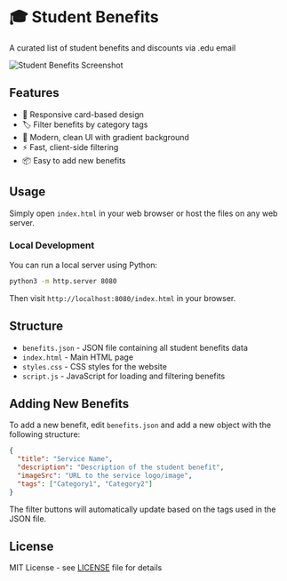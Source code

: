 # 🎓 Student Benefits

A curated list of student benefits and discounts via .edu email

![Student Benefits Screenshot](https://github.com/user-attachments/assets/a45d2779-a743-401a-91d9-3f39e90f05c8)

## Features

- 📱 Responsive card-based design
- 🏷️ Filter benefits by category tags
- 🎨 Modern, clean UI with gradient background
- ⚡ Fast, client-side filtering
- 📦 Easy to add new benefits

## Usage

Simply open `index.html` in your web browser or host the files on any web server.

### Local Development

You can run a local server using Python:

```bash
python3 -m http.server 8080
```

Then visit `http://localhost:8080/index.html` in your browser.

## Structure

- `benefits.json` - JSON file containing all student benefits data
- `index.html` - Main HTML page
- `styles.css` - CSS styles for the website
- `script.js` - JavaScript for loading and filtering benefits

## Adding New Benefits

To add a new benefit, edit `benefits.json` and add a new object with the following structure:

```json
{
  "title": "Service Name",
  "description": "Description of the student benefit",
  "imageSrc": "URL to the service logo/image",
  "tags": ["Category1", "Category2"]
}
```

The filter buttons will automatically update based on the tags used in the JSON file.

## License

MIT License - see [LICENSE](LICENSE) file for details

